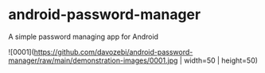 # android-password-manager
A simple password managing app for Android

![0001](https://github.com/davozebi/android-password-manager/raw/main/demonstration-images/0001.jpg | width=50 | height=50)
